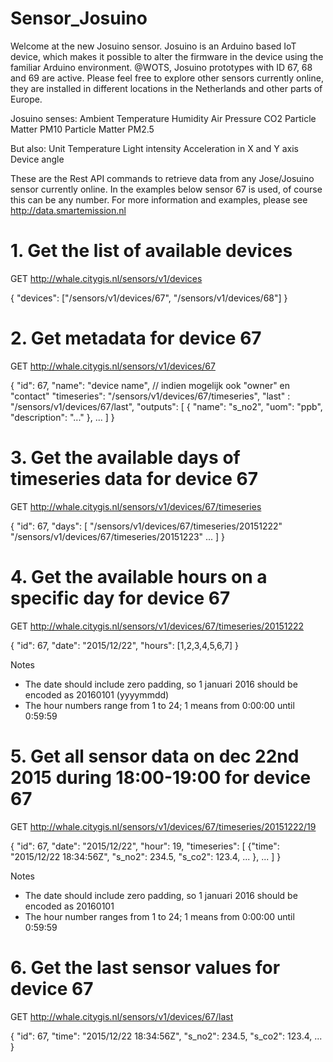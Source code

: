 # Sensor_Josuino

Welcome at the new Josuino sensor. Josuino is an Arduino based IoT device, which makes it possible to alter the firmware in the device using the familiar Arduino environment. @WOTS, Josuino prototypes with ID 67, 68 and 69 are active. Please feel free to explore other sensors currently online, they are installed in different locations in the Netherlands and other parts of Europe.

Josuino senses:
Ambient Temperature
Humidity
Air Pressure
CO2
Particle Matter PM10
Particle Matter PM2.5

But also:
Unit Temperature
Light intensity
Acceleration in X and Y axis
Device angle

These are the Rest API commands to retrieve data from any Jose/Josuino sensor currently online. In the examples below sensor 67 is used, of course this can be any number. For more information and examples, please see http://data.smartemission.nl

# 1. Get the list of available devices
GET http://whale.citygis.nl/sensors/v1/devices

{ "devices":  ["/sensors/v1/devices/67", "/sensors/v1/devices/68"] }


# 2. Get metadata for device 67
GET http://whale.citygis.nl/sensors/v1/devices/67

{
  "id": 67,
  "name": "device name", // indien mogelijk ook "owner" en "contact"
  "timeseries": "/sensors/v1/devices/67/timeseries",
  "last" : "/sensors/v1/devices/67/last",
  "outputs": [
    { "name": "s_no2", "uom": "ppb", "description": "..." },
    ...
  ]
}

# 3. Get the available days of timeseries data for device 67
GET http://whale.citygis.nl/sensors/v1/devices/67/timeseries

{
    "id": 67,
    "days": [
        "/sensors/v1/devices/67/timeseries/20151222"
        "/sensors/v1/devices/67/timeseries/20151223"
        ...
    ]
}


# 4. Get the available hours on a specific day for device 67
GET http://whale.citygis.nl/sensors/v1/devices/67/timeseries/20151222

{ "id": 67, "date": "2015/12/22", "hours": [1,2,3,4,5,6,7] }

Notes
- The date should include zero padding, so 1 januari 2016 should be encoded as 20160101 (yyyymmdd)
- The hour numbers range from 1 to 24; 1 means from 0:00:00 until 0:59:59


# 5. Get all sensor data on dec 22nd 2015 during 18:00-19:00 for device 67
GET http://whale.citygis.nl/sensors/v1/devices/67/timeseries/20151222/19

{
  "id": 67,
  "date": "2015/12/22",
  "hour": 19,
  "timeseries":
  [
    {"time": "2015/12/22 18:34:56Z", "s_no2": 234.5, "s_co2": 123.4, ... },
    ...
  ]
}

Notes
- The date should include zero padding, so 1 januari 2016 should be encoded as 20160101
- The hour number ranges from 1 to 24; 1 means from 0:00:00 until 0:59:59


# 6. Get the last sensor values for device 67
GET http://whale.citygis.nl/sensors/v1/devices/67/last

{ "id": 67, "time": "2015/12/22 18:34:56Z", "s_no2": 234.5, "s_co2": 123.4, ... }
